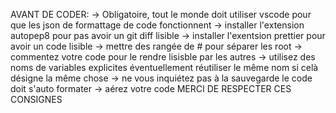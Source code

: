 AVANT DE CODER:
-> Obligatoire, tout le monde doit utiliser vscode pour que les json de formattage de code fonctionnent
-> installer l'extension autopep8 pour pas avoir un git diff lisible
-> installer l'exentsion prettier pour avoir un code lisible
-> mettre des rangée de # pour séparer les root
-> commentez votre code pour le rendre lisisble par les autres
-> utilisez des noms de variables explicites éventuellement réutiliser le même nom si celà désigne la même chose
-> ne vous inquiétez pas à la sauvegarde le code doit s'auto formater
-> aérez votre code
MERCI DE RESPECTER CES CONSIGNES
